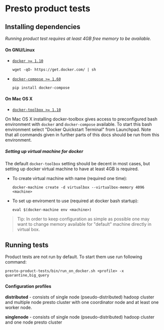 # Presto product tests

## Installing dependencies

*Running product test requires at least 4GB free memory to be available.*

#### On GNU/Linux
* [```docker >= 1.10```](https://docs.docker.com/installation/#installation)

    ```
    wget -qO- https://get.docker.com/ | sh
    ```

* [```docker-compose >= 1.60```](https://docs.docker.com/compose/install/)

    ```
    pip install docker-compose
    ```

#### On Mac OS X

* [```docker-toolbox >= 1.10```](https://www.docker.com/products/docker-toolbox)

On Mac OS X installing docker-toolbox gives access to preconfigured bash environment
with ```docker``` and ```docker-compose``` available. To start this bash environment
select "Docker Quickstart Terminal" from Launchpad. Note that all commands given in
further parts of this docs should be run from this environment.

##### Setting up virtual machine for docker

The default ```docker-toolbox``` setting should be decent in most cases, but setting
up docker virtual machine to have at least 4GB is required.

* To create virtual machine with name <machine> (required one time):
    ```
    docker-machine create -d virtualbox --virtualbox-memory 4096 <machine>
    ```
* To set up enviroment to use <machine> (required at docker bash startup):
    ```
    eval $(docker-machine env <machine>)
    ```

> Tip: In order to keep configuration as simple as possible one may want to change
> memory available for "default" machine directly in virtual box.


## Running tests

Product tests are not run by default. To start them use run following command:

```
presto-product-tests/bin/run_on_docker.sh <profile> -x quarantine,big_query
```


#### Configuration profiles

**distributed** - consists of single node (pseudo-distributed) hadoop cluster and multiple node presto cluster
 with one coordinator node and at least one worker node.

**singlenode** - consists of single node (pseudo-distributed) hadoop cluster and one node presto cluster
